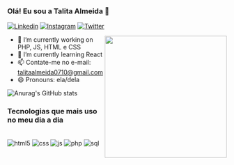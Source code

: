 ### Olá! Eu sou a Talita Almeida 👋

[![Linkedin](https://img.shields.io/badge/LinkedIn-0077B5?style=for-the-badge&logo=linkedin&logoColor=white)](https://www.linkedin.com/in/talitadasilvaalmeida/)
[![Instagram](https://img.shields.io/badge/Instagram-E4405F?style=for-the-badge&logo=instagram&logoColor=white)](https://www.instagram.com/soutalitaalmeida/)
[![Twitter](https://img.shields.io/badge/Twitter-1DA1F2?style=for-the-badge&logo=twitter&logoColor=white)](https://twitter.com/soutataalmeida/)

<p align="right">
  <img src="http://37.media.tumblr.com/25ec0e62516a7c9974aa722e6237862e/tumblr_n3zizxSA9K1shix17o1_500.gif" align="right" width="280" height="280" />
</p>


- 🔭 I’m currently working on  PHP, JS, HTML e CSS
- 🌱 I’m currently learning  React
- 📫 Contate-me no  e-mail: talitaalmeida0710@gmail.com
- 😄 Pronouns:  ela/dela



![Anurag's GitHub stats](https://github-readme-stats.vercel.app/api?username=talitadsa&show_icons=true&theme=radical)

### Tecnologias que mais uso no meu dia a dia

<div style="display: inline_block"><br/>
  <img align="center" alt="html5" src="https://img.shields.io/badge/HTML5-E34F26?style=for-the-badge&logo=html5&logoColor=white" />
  <img align="center" alt="css" src="https://img.shields.io/badge/CSS3-1572B6?style=for-the-badge&logo=css3&logoColor=white" />
  <img align="center" alt="js" src="https://img.shields.io/badge/JavaScript-F7DF1E?style=for-the-badge&logo=javascript&logoColor=black" />
  <img align="center" alt="php" src="https://img.shields.io/badge/PHP-777BB4?style=for-the-badge&logo=php&logoColor=white" />
  <img align="center" alt="sql" src="https://img.shields.io/badge/Microsoft_SQL_Server-CC2927?style=for-the-badge&logo=microsoft-sql-server&logoColor=white" />
</div><br/>



